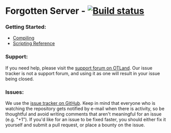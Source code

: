 # Forgotten Server - [![Build status](https://ci.appveyor.com/api/projects/status/ix57m5o33asrws2x?svg=true)](https://ci.appveyor.com/project/marcomoa/forgotten-server "Download builds for Windows")


### Getting Started:
* [Compiling](https://github.com/otland/forgottenserver/wiki/Compiling)
* [Scripting Reference](https://github.com/otland/forgottenserver/wiki/Script-Interface)

### Support:
If you need help, please visit the [support forum on OTLand](https://otland.net/forums/support.16/). Our issue tracker is not a support forum, and using it as one will result in your issue being closed.

### Issues:
We use the [issue tracker on GitHub](https://github.com/marcomoa/forgotten-server/issues). Keep in mind that everyone who is watching the repository gets notified by e-mail when there is activity, so be thoughtful and avoid writing comments that aren't meaningful for an issue (e.g. "+1"). If you'd like for an issue to be fixed faster, you should either fix it yourself and submit a pull request, or place a bounty on the issue.
